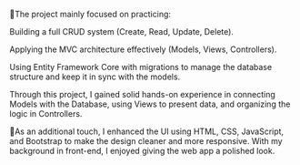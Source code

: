 🌟The project mainly focused on practicing:

  Building a full CRUD system (Create, Read, Update, Delete).
  
  Applying the MVC architecture effectively (Models, Views, Controllers).
  
  Using Entity Framework Core with migrations to manage the database structure and keep it in sync with the models.
  
  Through this project, I gained solid hands-on experience in connecting Models with the Database, using Views to present data, and organizing the logic in Controllers.
  
🌟As an additional touch, I enhanced the UI using HTML, CSS, JavaScript, and Bootstrap to make the design cleaner and more responsive. With my background in front-end, I enjoyed giving the web app a polished look.
